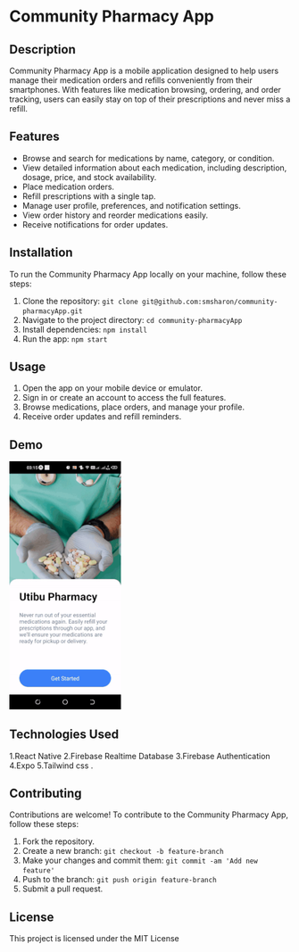 # Community Pharmacy App

## Description

Community Pharmacy App is a mobile application designed to help users manage their medication orders and refills conveniently from their smartphones. With features like medication browsing, ordering, and order tracking, users can easily stay on top of their prescriptions and never miss a refill.

## Features

- Browse and search for medications by name, category, or condition.
- View detailed information about each medication, including description, dosage, price, and stock availability.
- Place medication orders.
- Refill prescriptions with a single tap.
- Manage user profile, preferences, and notification settings.
- View order history and reorder medications easily.
- Receive notifications for order updates.

## Installation

To run the Community Pharmacy App locally on your machine, follow these steps:

1. Clone the repository: `git clone git@github.com:smsharon/community-pharmacyApp.git`
2. Navigate to the project directory: `cd community-pharmacyApp`
3. Install dependencies: `npm install`
4. Run the app: `npm start`

## Usage

1. Open the app on your mobile device or emulator.
2. Sign in or create an account to access the full features.
3. Browse medications, place orders, and manage your profile.
4. Receive order updates and refill reminders.

## Demo
<img src="./assets/images/demo.gif" alt="Your GIF" width="200"/>


## Technologies Used

1.React Native
2.Firebase Realtime Database
3.Firebase Authentication
4.Expo
5.Tailwind css
.
## Contributing

Contributions are welcome! To contribute to the Community Pharmacy App, follow these steps:

1. Fork the repository.
2. Create a new branch: `git checkout -b feature-branch`
3. Make your changes and commit them: `git commit -am 'Add new feature'`
4. Push to the branch: `git push origin feature-branch`
5. Submit a pull request.

## License

This project is licensed under the MIT License
